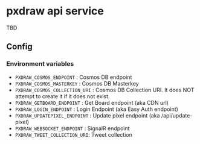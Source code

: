 ﻿# pxdraw api service

TBD

## Config

### Environment variables

- `PXDRAW_COSMOS_ENDPOINT` : Cosmos DB endpoint
- `PXDRAW_COSMOS_MASTERKEY` : Cosmos DB Masterkey
- `PXDRAW_COSMOS_COLLECTION_URI` : Cosmos DB Collection URI. It does NOT attempt to create it if it does not exist.
- `PXDRAW_GETBOARD_ENDPOINT` : Get Board endpoint (aka CDN url)
- `PXDRAW_LOGIN_ENDPOINT` : Login Endpoint (aka Easy Auth endpoint)
- `PXDRAW_UPDATEPIXEL_ENDPOINT` : Update pixel endpoint (aka /api/update-pixel)
- `PXDRAW_WEBSOCKET_ENDPOINT` : SignalR endpoint
- `PXDRAW_TWEET_COLLECTION_URI`: Tweet collection